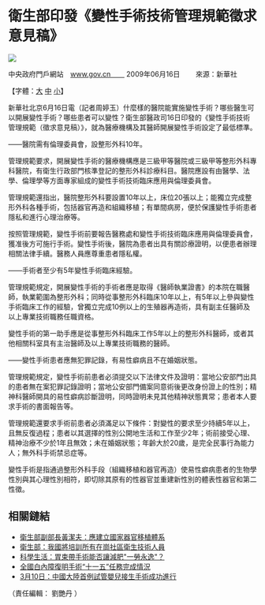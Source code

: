 # 衛生部印發《變性手術技術管理規範徵求意見稿》

![](http://big5.www.gov.cn/gate/big5/www.gov.cn/news/images/gov-space.gif)

中央政府門戶網站　www.gov.cn　　 2009年06月16日　　 來源：新華社

【字體：[大](#) [中](#) [小](#)】

新華社北京6月16日電（記者周婷玉）什麼樣的醫院能實施變性手術？哪些醫生可以開展變性手術？哪些患者可以變性？衛生部醫政司16日印發的《變性手術技術管理規範（徵求意見稿）》，就為醫療機構及其醫師開展變性手術設定了最低標準。

——醫院需有倫理委員會，設整形外科10年。

管理規範要求，開展變性手術的醫療機構應是三級甲等醫院或三級甲等整形外科專科醫院，有衛生行政部門核準登記的整形外科診療科目。醫院應設有由醫學、法學、倫理學等方面專家組成的變性手術技術臨床應用與倫理委員會。

管理規範還指出，醫院整形外科要設置10年以上，床位20張以上；能獨立完成整形外科各種手術，包括器官再造和組織移植；有單間病房，便於保護變性手術患者隱私和進行心理治療等。

按照管理規範，變性手術前要報告醫務處和變性手術技術臨床應用與倫理委員會，獲准後方可施行手術。變性手術後，醫院為患者出具有關診療證明，以便患者辦理相關法律手續。醫務人員應尊重患者隱私權。

——手術者至少有5年變性手術臨床經驗。

管理規範規定，開展變性手術的手術者應是取得《醫師執業證書》的本院在職醫師，執業範圍為整形外科；同時從事整形外科臨床10年以上，有5年以上參與變性手術臨床工作的經驗，曾獨立完成10例以上的生殖器再造術，具有副主任醫師及以上專業技術職務任職資格。

變性手術的第一助手應是從事整形外科臨床工作5年以上的整形外科醫師，或者其他相關科室具有主治醫師及以上專業技術職務的醫師。

——變性手術患者應無犯罪記錄，有易性癖病且不在婚姻狀態。

管理規範規定，變性手術前患者必須提交以下法律文件及證明：當地公安部門出具的患者無在案犯罪記錄證明；當地公安部門備案同意術後更改身份證上的性別；精神科醫師開具的易性癖病診斷證明，同時證明未見其他精神狀態異常；患者本人要求手術的書面報告等。

管理規範還要求手術前患者必須滿足以下條件：對變性的要求至少持續5年以上，且無反復過程；患者以其選擇的性別公開地生活和工作至少2年；術前接受心理、精神治療不少於1年且無效；未在婚姻狀態；年齡大於20歲，是完全民事行為能力人；無外科手術禁忌症等。

變性手術是指通過整形外科手段（組織移植和器官再造）使易性癖病患者的生物學性別與其心理性別相符，即切除其原有的性器官並重建新性別的體表性器官和第二性徵。

## 相關鏈結

- [衛生部副部長黃潔夫：應建立國家器官移植體系](http://big5.www.gov.cn/gate/big5/www.gov.cn/jrzg/2009-06/16/content_1341739.htm)
- [衛生部：我國將培訓所有在崗社區衛生技術人員](http://big5.www.gov.cn/gate/big5/www.gov.cn/jrzg/2009-06/15/content_1340680.htm)
- [科學生活：胃束帶手術能否讓減肥"一勞永逸"？](http://big5.www.gov.cn/gate/big5/www.gov.cn/fwxx/kp/2009-06/01/content_1328736.htm)
- [全國白內障復明手術“十一五”任務完成情況](http://big5.www.gov.cn/gate/big5/www.gov.cn/fwxx/cjr/content_1308335.htm)
- [3月10日：中國大陸首例試管嬰兒接生手術成功進行](http://big5.www.gov.cn/gate/big5/www.gov.cn/lssdjt/content_1255267.htm)

（責任編輯： 劉艷丹 ）